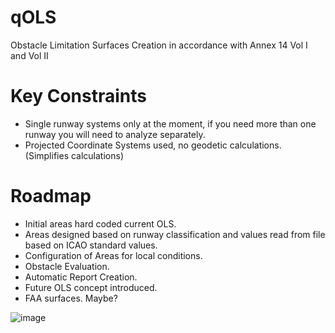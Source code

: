 # qOLS
Obstacle Limitation Surfaces Creation in accordance with Annex 14 Vol I and Vol II

# Key Constraints
- Single runway systems only at the moment, if you need more than one runway you will need to analyze separately.
- Projected Coordinate Systems used, no geodetic calculations. (Simplifies calculations)

# Roadmap
- Initial areas hard coded current OLS.
- Areas designed based on runway classification and values read from file based on ICAO standard values.
- Configuration of Areas for local conditions.
- Obstacle Evaluation.
- Automatic Report Creation.
- Future OLS concept introduced.
- FAA surfaces. Maybe?

![image](https://github.com/user-attachments/assets/9d355971-b33f-4e8d-9154-254d25deb25a)
